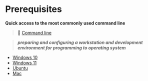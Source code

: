 # Prerequisites

**Quick access to the most commonly used command line**


>📌 [Command line](./Most-used-command-line)

>***preparing and configuring a workstation and development environment for programming to operating system***

- [Windows 10](./Windows-10)
- [Windows 11](./Windows-11)
- [Ubuntu](./Ubuntu/README.md)
- [Mac](./Mac/README.md)
